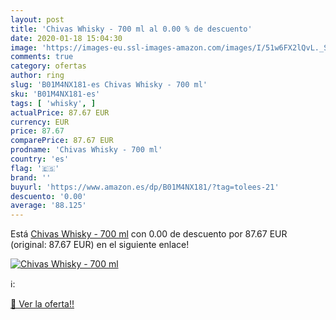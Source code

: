 ```yaml
---
layout: post
title: 'Chivas Whisky - 700 ml al 0.00 % de descuento'
date: 2020-01-18 15:04:30
image: 'https://images-eu.ssl-images-amazon.com/images/I/51w6FX2lQvL._SL200_.jpg'
comments: true
category: ofertas
author: ring
slug: 'B01M4NX181-es Chivas Whisky - 700 ml'
sku: 'B01M4NX181-es'
tags: [ 'whisky', ]
actualPrice: 87.67 EUR
currency: EUR
price: 87.67
comparePrice: 87.67 EUR
prodname: 'Chivas Whisky - 700 ml'
country: 'es'
flag: '🇪🇸'
brand: ''
buyurl: 'https://www.amazon.es/dp/B01M4NX181/?tag=tolees-21'
descuento: '0.00'
average: '88.125'
---
```


Está [Chivas Whisky - 700 ml](https://www.amazon.es/dp/B01M4NX181/?tag=tolees-21) con 0.00 de descuento por 87.67 EUR (original: 87.67 EUR) en el siguiente enlace!

[![Chivas Whisky - 700 ml](https://images-eu.ssl-images-amazon.com/images/I/51w6FX2lQvL._SL200_.jpg)](https://www.amazon.es/dp/B01M4NX181/?tag=tolees-21)

ℹ️:


[🛒 Ver la oferta!!](https://www.amazon.es/dp/B01M4NX181/?tag=tolees-21)
